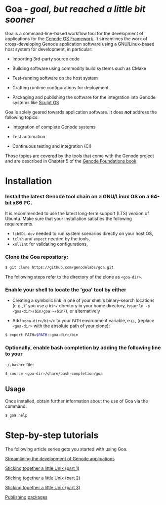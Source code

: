 # Goa - *goal, but reached a little bit sooner*

Goa is a command-line-based workflow tool for the development of applications
for the [Genode OS Framework](https://genode.org). It streamlines the work of
cross-developing Genode application software using a GNU/Linux-based host
system for development, in particular:

* Importing 3rd-party source code

* Building software using commodity build systems such as CMake

* Test-running software on the host system

* Crafting runtime configurations for deployment

* Packaging and publishing the software for the integration into Genode
  systems like [Sculpt OS](https://genode.org/download/sculpt)

Goa is solely geared towards application software. It does ***not*** address the
following topics:

* Integration of complete Genode systems

* Test automation

* Continuous testing and integration (CI)

Those topics are covered by the tools that come with the Genode project and
are described in Chapter 5 of the 
[Genode Foundations book](https://genode.org/documentation/genode-foundations/23.05/development/index.html)


# Installation

### Install the latest Genode tool chain on a GNU/Linux OS on a 64-bit x86 PC.
  It is recommended to use the latest long-term support (LTS) version of
  Ubuntu. Make sure that your installation satisfies the following
  requirements.

  * `libSDL-dev` needed to run system scenarios directly on your host OS,
  * `tclsh` and `expect` needed by the tools,
  * `xmllint` for validating configurations,

### Clone the Goa repository:

```sh
$ git clone https://github.com/genodelabs/goa.git
```

  The following steps refer to the directory of the clone as `<goa-dir>`.

### Enable your shell to locate the 'goa' tool by either

  * Creating a symbolic link in one of your shell's binary-search
    locations (e.g., if you use a `bin/` directory in your home directory,
    issue `ln -s <goa-dir>/bin/goa ~/bin/`), or alternatively

  * Add `<goa-dir>/bin/>` to your `PATH` environment variable, e.g.,
    (replace `<goa-dir>` with the absolute path of your clone):

```sh
$ export PATH=$PATH:<goa-dir>/bin
```

### Optionally, enable bash completion by adding the following line to your
  `~/.bashrc` file:

```sh
$ source <goa-dir>/share/bash-completion/goa
```

## Usage

Once installed, obtain further information about the use of Goa via the command:

```sh
$ goa help
```

# Step-by-step tutorials

The following article series gets you started with using Goa.

[Streamlining the development of Genode applications](https://genodians.org/nfeske/2019-11-25-goa)

[Sticking together a little Unix (part 1)](https://genodians.org/nfeske/2019-12-13-goa-unix-bash)

[Sticking together a little Unix (part 2)](https://genodians.org/nfeske/2019-12-19-goa-unix-terminal)

[Sticking together a little Unix (part 3)](https://genodians.org/nfeske/2019-12-22-goa-unix-pipes)

[Publishing packages](https://genodians.org/nfeske/2020-01-16-goa-publish)
